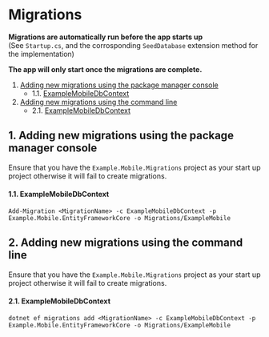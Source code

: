 # Migrations

**Migrations are automatically run before the app starts up**  
(See `Startup.cs`, and the corrosponding `SeedDatabase` extension method for the implementation)

**The app will only start once the migrations are complete.**

1. [Adding new migrations using the package manager console](Addingnewmigrationsusingthepackagemanagerconsole)
    * 1.1. [ExampleMobileDbContext](#ExampleMobileDbContext-package-manager)
2. [Adding new migrations using the command line](#Addingnewmigrationsusingthecommandline)
    * 2.1. [ExampleMobileDbContext](#ExampleMobileDbContext-cli)

##  1. <a name='Addingnewmigrationsusingthepackagemanagerconsole'></a>Adding new migrations using the package manager console
Ensure that you have the `Example.Mobile.Migrations` project as your start up project otherwise it will fail to create migrations.
####  1.1. <a name='ExampleMobileDbContext-package-manager'></a>ExampleMobileDbContext

```
Add-Migration <MigrationName> -c ExampleMobileDbContext -p Example.Mobile.EntityFrameworkCore -o Migrations/ExampleMobile
```
##  2. <a name='Addingnewmigrationsusingthecommandline'></a>Adding new migrations using the command line
Ensure that you have the `Example.Mobile.Migrations` project as your start up project otherwise it will fail to create migrations.

####  2.1. <a name='ExampleMobileDbContext-cli'></a>ExampleMobileDbContext

```
dotnet ef migrations add <MigrationName> -c ExampleMobileDbContext -p Example.Mobile.EntityFrameworkCore -o Migrations/ExampleMobile
```
